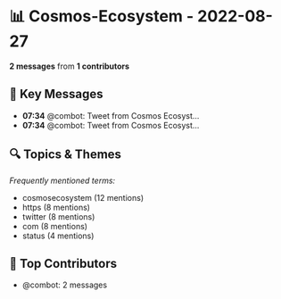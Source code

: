 # 📊 Cosmos-Ecosystem - 2022-08-27
**2 messages** from **1 contributors**

## 💬 Key Messages
- **07:34** @combot: [‌‌‌‌‎⁠](https://twitter.com/CosmosEcosystem/status/1563429766887518208)Tweet from Cosmos Ecosyst...
- **07:34** @combot: [‌‌‌‌‎⁠](https://twitter.com/CosmosEcosystem/status/1563429794082988035)Tweet from Cosmos Ecosyst...

## 🔍 Topics & Themes
*Frequently mentioned terms:*
- cosmosecosystem (12 mentions)
- https (8 mentions)
- twitter (8 mentions)
- com (8 mentions)
- status (4 mentions)

## 👥 Top Contributors
- @combot: 2 messages
